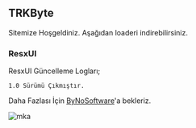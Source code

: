## TRKByte

Sitemize Hoşgeldiniz. Aşağıdan loaderi indirebilirsiniz.

### ResxUI

ResxUI Güncelleme Logları;

```
1.0 Sürümü Çıkmıştır.
```

Daha Fazlası İçin [ByNoSoftware](https://www.bynosoftware.tk)'a bekleriz.

![mka](https://i.hizliresim.com/kbi1uz1.jpg)
